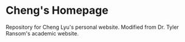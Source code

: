 # Cheng's Homepage
Repository for Cheng Lyu's personal website. Modified from Dr. Tyler Ransom's academic website.
